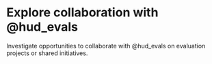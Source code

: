 # Explore collaboration with @hud_evals

Investigate opportunities to collaborate with @hud_evals on evaluation projects or shared initiatives.
